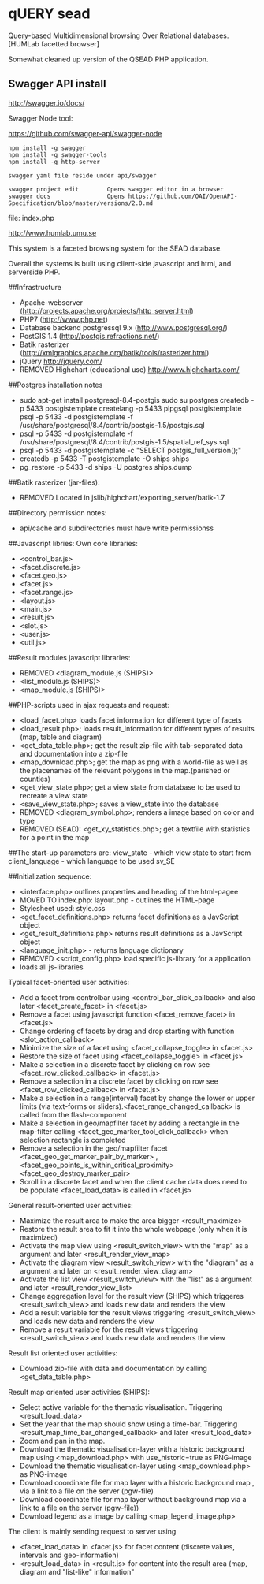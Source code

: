 # qUERY sead

Query-based Multidimensional browsing Over Relational databases. [HUMLab facetted browser]

Somewhat cleaned up version of the QSEAD PHP application.

## Swagger API install

http://swagger.io/docs/

Swagger Node tool:

https://github.com/swagger-api/swagger-node
```
npm install -g swagger
npm install -g swagger-tools
npm install -g http-server

swagger yaml file reside under api/swagger

swagger project edit        Opens swagger editor in a browser
swagger docs                Opens https://github.com/OAI/OpenAPI-Specification/blob/master/versions/2.0.md

```

file: index.php


http://www.humlab.umu.se

This system is a faceted browsing system for the SEAD database.

Overall the systems is built using client-side javascript and html, and serverside PHP.

##Infrastructure

- Apache-webserver (http://projects.apache.org/projects/http_server.html)
- PHP7 (http://www.php.net)
- Database backend postgressql 9.x (http://www.postgresql.org/)
- PostGIS 1.4 (http://postgis.refractions.net/)
- Batik rasterizer (http://xmlgraphics.apache.org/batik/tools/rasterizer.html)
- jQuery http://jquery.com/
- REMOVED Highchart (educational use) http://www.highcharts.com/

##Postgres installation notes

- sudo apt-get install postgresql-8.4-postgis sudo su postgres createdb -p 5433 postgistemplate createlang -p 5433 plpgsql postgistemplate psql -p 5433 -d postgistemplate -f /usr/share/postgresql/8.4/contrib/postgis-1.5/postgis.sql
- psql -p 5433 -d postgistemplate -f /usr/share/postgresql/8.4/contrib/postgis-1.5/spatial_ref_sys.sql
- psql -p 5433 -d postgistemplate -c "SELECT postgis_full_version();"
- createdb -p 5433 -T postgistemplate -O ships ships
- pg_restore -p 5433 -d ships -U postgres ships.dump

##Batik rasterizer (jar-files):
- REMOVED Located in jslib/highchart/exporting_server/batik-1.7

##Directory permission notes:
- api/cache and subdirectories must have write permissionss

##Javascript libries:
Own core libraries:
- <control_bar.js>
- <facet.discrete.js>
- <facet.geo.js>
- <facet.js>
- <facet.range.js>
- <layout.js>
- <main.js>
- <result.js>
- <slot.js>
- <user.js>
- <util.js>

##Result modules javascript libraries:
- REMOVED <diagram_module.js (SHIPS)>
- <list_module.js (SHIPS)>
- <map_module.js (SHIPS)>


##PHP-scripts used in ajax requests and request:
- <load_facet.php> loads facet information for different type of facets
- <load_result.php>; loads result_information for different types of results (map, table and diagram)
- <get_data_table.php>; get the result zip-file with tab-separated data and documentation into a zip-file
- <map_download.php>; get the map as png with a world-file as well as the placenames of the relevant polygons in the  map.(parished or counties)
- <get_view_state.php>; get a view state from database to be used to recreate a view state
- <save_view_state.php>; saves a view_state into the database
- REMOVED <diagram_symbol.php>; renders a image based on color and type
- REMOVED (SEAD): <get_xy_statistics.php>; get a textfile with statistics for a point in the map

##The start-up parameters are:
view_state - which view state to start from
client_language -  which language to be used sv_SE

##Initialization sequence:
* <interface.php>  outlines  properties and heading of the html-pagee
* MOVED TO index.php: layout.php - outlines the HTML-page
* Stylesheet used: style.css
* <get_facet_definitions.php> returns facet definitions as a JavScript object
* <get_result_definitions.php> returns result definitions as a JavScript object
* <language_init.php> - returns language dictionary
* REMOVED <script_config.php> load specific js-library for a application
* loads all js-libraries

Typical facet-oriented user activities:
* Add a  facet from controlbar using <control_bar_click_callback> and also later <facet_create_facet> in <facet.js>
* Remove a facet using javascript function <facet_remove_facet> in <facet.js>
* Change ordering of facets by drag and drop  starting with function <slot_action_callback>
* Minimize the size of a facet using <facet_collapse_toggle> in <facet.js>
* Restore the size of facet using <facet_collapse_toggle> in  <facet.js>
* Make a selection in a discrete facet by clicking on row see <facet_row_clicked_callback> in <facet.js>
* Remove  a selection in a discrete facet by clicking on row see <facet_row_clicked_callback> in <facet.js>
* Make a selection in a range(interval) facet by change the lower or upper limits (via text-forms or sliders).<facet_range_changed_callback> is  called from the flash-component
* Make a selection in geo/mapfilter facet by adding a rectangle in the map-filter  calling  <facet_geo_marker_tool_click_callback> when selection rectangle is completed
* Remove a selection in the geo/mapfilter facet <facet_geo_get_marker_pair_by_marker> ,<facet_geo_points_is_within_critical_proximity> <facet_geo_destroy_marker_pair>
* Scroll in a discrete facet and when the client cache data does need to be populate <facet_load_data> is called in <facet.js>

General result-oriented user activities:
* Maximize the result area to make the area bigger <result_maximize>
* Restore the result area to fit it into the whole webpage (only when it is maximized)
* Activate the map view using <result_switch_view> with the "map" as a argument and later <result_render_view_map>
* Activate the diagram view <result_switch_view> with the "diagram" as a argument and later on <result_render_view_diagram>
* Activate the list view <result_switch_view> with the "list" as a argument and later <result_render_view_list>
* Change aggregation level for the result view (SHIPS) which triggeres <result_switch_view> and loads new data and renders the view
* Add  a result variable for the result views triggering <result_switch_view>  and loads new data and renders the view
* Remove a result variable for the result views triggering <result_switch_view>  and loads new data and renders the view

Result list oriented user activities:
* Download zip-file with data and documentation by calling <get_data_table.php>

Result map oriented user activities (SHIPS):
* Select active variable for the thematic visualisation. Triggering <result_load_data>
* Set the year that the map should show using a time-bar. Triggering <result_map_time_bar_changed_callback> and later <result_load_data>
* Zoom and pan in the map.
* Download the thematic visualisation-layer with a historic background map using <map_download.php> with use_historic=true as PNG-image
* Download the thematic visualisation-layer   using <map_download.php>  as PNG-image
* Download coordinate file for map layer with a historic background map , via a link to a file on the server (pgw-file)
* Download coordinate file for map layer without background map via a link to a file on the server (pgw-file))
* Download legend as a image by calling <map_legend_image.php>

The client is mainly sending request to server using
* <facet_load_data> in <facet.js> for facet content (discrete values, intervals and geo-information)
* <result_load_data> in <result.js> for content into the result area (map, diagram and "list-like" information"
